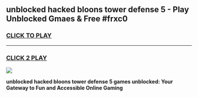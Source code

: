 
## unblocked hacked bloons tower defense 5 - Play Unblocked Gmaes & Free #frxc0
<h3>
<a href="https://news.freeplayer.one?title=unblocked_hacked_bloons_tower_defense_5&ref=24F">CLICK TO PLAY</a></h3>
<hr>

<h3>
<a href="https://news.freeplayer.one?title=unblocked_hacked_bloons_tower_defense_5&ref=24F">CLICK 2 PLAY</a>
  
</h3>

<a href="https://news.freeplayer.one?title=unblocked_hacked_bloons_tower_defense_5&ref=24F/"><img src="https://clearcache.store/games.png"></a>


**unblocked hacked bloons tower defense 5 games unblocked: Your Gateway to Fun and Accessible Online Gaming**
